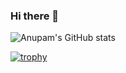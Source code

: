 ### Hi there 👋

![Anupam's GitHub stats](https://github-readme-stats.vercel.app/api?username=anupam2020&count_private=true&show_icons=true&theme=radical)

[![trophy](https://github-profile-trophy.vercel.app/?username=anupam2020&theme=onedark)](https://github.com/ryo-ma/github-profile-trophy)
